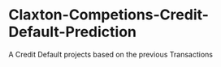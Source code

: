 # Claxton-Competions-Credit-Default-Prediction
A Credit Default projects based on the previous Transactions
